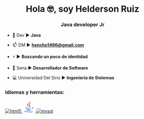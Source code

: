 <h1 align = "center"> Hola 🤓, soy Helderson Ruiz </h1>
<h3 align = "center">  Java developer Jr </h3>


- 🌱 Dev ▶️ **Java**

- 📫 DM ▶️  **hencho1496@gmail.com**

- ⚡  ▶️ **Buscando un poco de identidad**

- 📗 Sena  ▶️ **Desarrollador de Software**

- 💻 Universidad Del Sinú ▶️  **Ingeniería de Sistemas**


<h3 align = "left"> Idiomas y herramientas: </h3>
<p align = "left"> <a href="https://www.w3.org/html/" target="_blank"> <img src = "https://raw.githubusercontent.com/devicons/devicon /master/icons/html5/html5-original-wordmark.svg "alt =" html5 "width =" 40 "height =" 40 "/> </a> <a href =" https://www.java.com "target =" _ blank "> <img src =" https://raw.githubusercontent.com/devicons/devicon/master/icons/java/java-original.svg "alt =" java "width =" 40 "height = "40" /> </a> <a href="https://www.mysql.com/" target="_blank"> <img src = "https://raw.githubusercontent.com/devicons/devicon/ master / icons / mysql / mysql-original-wordmark.svg "alt =" mysql "width =" 40 "height =" 40 "/> </a> </p>
